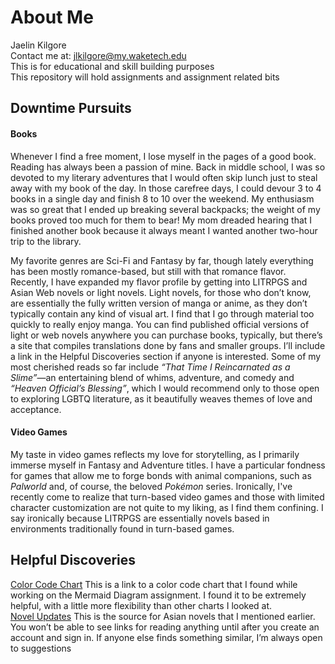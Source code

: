 # About Me
Jaelin Kilgore <br> 
Contact me at: jlkilgore@my.waketech.edu<br>
This is for educational and skill building purposes<br>
This repository will hold assignments and assignment related bits<br>

## Downtime Pursuits

#### Books

Whenever I find a free moment, I lose myself in the pages of a good book. Reading has always been a passion of mine. Back in middle school, I was so devoted to my literary adventures that I would often skip lunch just to steal away with my book of the day. In those carefree days, I could devour 3 to 4 books in a single day and finish  8 to 10 over the weekend. My enthusiasm was so great that I ended up breaking several backpacks; the weight of my books proved too much for them to bear! My mom dreaded hearing that I finished another book because it always meant I wanted another two-hour trip to the library. <br>

My favorite genres are Sci-Fi and Fantasy by far, though lately everything has been mostly romance-based, but still with that romance flavor. Recently, I have expanded my flavor profile by getting into LITRPGS and Asian Web novels or light novels. Light novels, for those who don’t know, are essentially the fully written version of manga or anime, as they don’t typically contain any kind of visual art. I find that I go through material too quickly to really enjoy manga.  You can find published official versions of light or web novels anywhere you can purchase books, typically, but there’s a site that compiles translations done by fans and smaller groups. I’ll include a link in the Helpful Discoveries section if anyone is interested.
Some of my most cherished reads so far include *“That Time I Reincarnated as a Slime”*—an entertaining blend of whims, adventure, and comedy and *“Heaven Official’s Blessing”*, which I would recommend only to those open to exploring LGBTQ literature, as it beautifully weaves themes of love and acceptance.<br>

#### Video Games
My taste in video games reflects my love for storytelling, as I primarily immerse myself in Fantasy and Adventure titles. I have a particular fondness for games that allow me to forge bonds with animal companions, such as *Palworld* and, of course, the beloved *Pokémon* series. Ironically, I've recently come to realize that turn-based video games and those with limited character customization are not quite to my liking, as I find them confining.  I say ironically because LITRPGS are essentially novels based in environments traditionally found in turn-based games. <br>


## Helpful Discoveries

[Color Code Chart]( https://htmlcolorcodes.com/) This is a link to a color code chart that I found while working on the Mermaid Diagram assignment. I found it to be extremely helpful, with a little more flexibility than other charts I looked at. <br>
[Novel Updates](https://www.novelupdates.com/) This is the source for Asian novels that I mentioned earlier. You won’t be able to see links for reading anything until after you create an account and sign in. If anyone else finds something similar, I’m always open to suggestions

